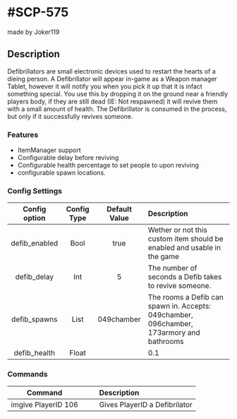 #SCP-575
======
made by Joker119
## Description
Defibrillators are small electronic devices used to restart the hearts of a dieing person.
A Defibrillator will appear in-game as a Weapon manager Tablet, however it will notify you when you pick it up that it is infact something special.
You use this by dropping it on the ground near a friendly players body, if they are still dead (IE: Not respawned) it will revive them with a small amount of health.
The Defibrillator is consumed in the process, but only if it successfully revives someone.

### Features
 - ItemManager support
 - Configurable delay before reviving
 - Configurable health percentage to set people to upon reviving
 - configurable spawn locations.

### Config Settings
Config option | Config Type | Default Value | Description
:---: | :---: | :---: | :------
defib_enabled | Bool | true | Wether or not this custom item should be enabled and usable in the game
defib_delay | Int | 5 | The number of seconds a Defib takes to revive someone.
defib_spawns | List | 049chamber | The rooms a Defib can spawn in. Accepts: 049chamber, 096chamber, 173armory and bathrooms
defib_health | Float | | 0.1 | The percentage multiplier used to set revived players health. 1=100%, 0.1=10%, 0.01=1%

### Commands
  Command |  |  | Description
:---: | :---: | :---: | :------
imgive PlayerID 106 | | | Gives PlayerID a Defibrilator

